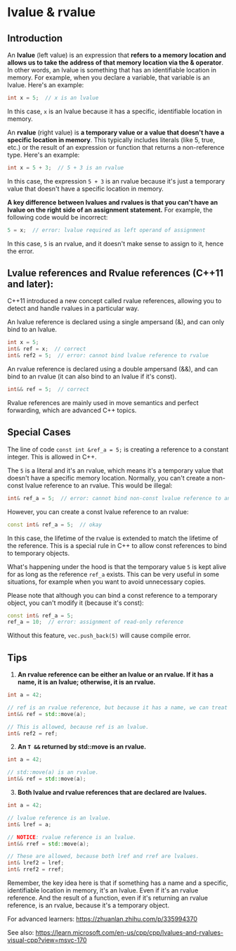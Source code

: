 # lvalue & rvalue

## Introduction

An **lvalue** (left value) is an expression that **refers to a memory location and allows us to take the address of that memory location via the & operator**. In other words, an lvalue is something that has an identifiable location in memory. For example, when you declare a variable, that variable is an lvalue. Here's an example:

```cpp
int x = 5;  // x is an lvalue
```

In this case, `x` is an lvalue because it has a specific, identifiable location in memory.

An **rvalue** (right value) is **a temporary value or a value that doesn't have a specific location in memory**. This typically includes literals (like 5, true, etc.) or the result of an expression or function that returns a non-reference type. Here's an example:

```cpp
int x = 5 + 3;  // 5 + 3 is an rvalue
```

In this case, the expression `5 + 3` is an rvalue because it's just a temporary value that doesn't have a specific location in memory.

**A key difference between lvalues and rvalues is that you can't have an lvalue on the right side of an assignment statement.** For example, the following code would be incorrect:

```cpp
5 = x;  // error: lvalue required as left operand of assignment
```

In this case, `5` is an rvalue, and it doesn't make sense to assign to it, hence the error.

## **Lvalue references and Rvalue references (C++11 and later)**:

C++11 introduced a new concept called rvalue references, allowing you to detect and handle rvalues in a particular way. 

An lvalue reference is declared using a single ampersand (&), and can only bind to an lvalue.

```cpp
int x = 5;
int& ref = x;  // correct
int& ref2 = 5;  // error: cannot bind lvalue reference to rvalue
```

An rvalue reference is declared using a double ampersand (&&), and can bind to an rvalue (it can also bind to an lvalue if it's const).

```cpp
int&& ref = 5;  // correct
```

Rvalue references are mainly used in move semantics and perfect forwarding, which are advanced C++ topics.

## Special Cases

The line of code `const int &ref_a = 5;` is creating a reference to a constant integer. This is allowed in C++. 

The `5` is a literal and it's an rvalue, which means it's a temporary value that doesn't have a specific memory location. Normally, you can't create a non-const lvalue reference to an rvalue. This would be illegal:

```cpp
int& ref_a = 5;  // error: cannot bind non-const lvalue reference to an rvalue
```

However, you can create a const lvalue reference to an rvalue:

```cpp
const int& ref_a = 5;  // okay
```

In this case, the lifetime of the rvalue is extended to match the lifetime of the reference. This is a special rule in C++ to allow const references to bind to temporary objects. 

What's happening under the hood is that the temporary value `5` is kept alive for as long as the reference `ref_a` exists. This can be very useful in some situations, for example when you want to avoid unnecessary copies.

Please note that although you can bind a const reference to a temporary object, you can't modify it (because it's const):

```cpp
const int& ref_a = 5;
ref_a = 10;  // error: assignment of read-only reference
```

Without this feature, `vec.push_back(5)` will cause compile error.

## Tips

1. **An rvalue reference can be either an lvalue or an rvalue. If it has a name, it is an lvalue; otherwise, it is an rvalue.**

```cpp
int a = 42;

// ref is an rvalue reference, but because it has a name, we can treat it as an lvalue.
int&& ref = std::move(a); 

// This is allowed, because ref is an lvalue.
int& ref2 = ref; 
```

2. **An `T &&` returned by std::move is an rvalue.**

```cpp
int a = 42;

// std::move(a) is an rvalue.
int&& ref = std::move(a);
```

3. **Both lvalue and rvalue references that are declared are lvalues.**

```cpp
int a = 42;

// lvalue reference is an lvalue.
int& lref = a; 

// NOTICE: rvalue reference is an lvalue.
int&& rref = std::move(a); 

// These are allowed, because both lref and rref are lvalues.
int& lref2 = lref; 
int& rref2 = rref; 
```

Remember, the key idea here is that if something has a name and a specific, identifiable location in memory, it's an lvalue. Even if it's an rvalue reference. And the result of a function, even if it's returning an rvalue reference, is an rvalue, because it's a temporary object.



For advanced learners: https://zhuanlan.zhihu.com/p/335994370

See also: https://learn.microsoft.com/en-us/cpp/cpp/lvalues-and-rvalues-visual-cpp?view=msvc-170

